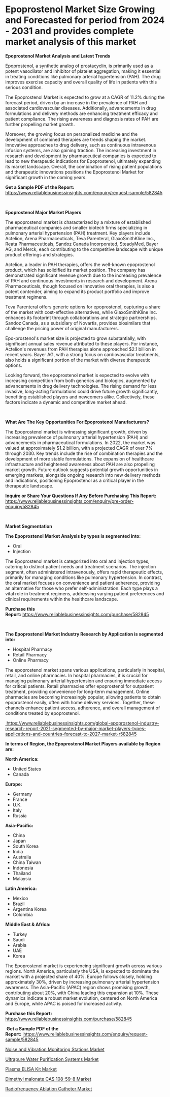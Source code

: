 <p><h1>Epoprostenol Market Size Growing and Forecasted for period from 2024 - 2031 and provides complete market analysis of this market</h1></p><p><strong>Epoprostenol Market Analysis and Latest Trends</strong></p>
<p><p>Epoprostenol, a synthetic analog of prostacyclin, is primarily used as a potent vasodilator and inhibitor of platelet aggregation, making it essential in treating conditions like pulmonary arterial hypertension (PAH). The drug improves exercise capacity and overall quality of life in patients with this serious condition. </p><p>The Epoprostenol Market is expected to grow at a CAGR of 11.2% during the forecast period, driven by an increase in the prevalence of PAH and associated cardiovascular diseases. Additionally, advancements in drug formulations and delivery methods are enhancing treatment efficacy and patient compliance. The rising awareness and diagnosis rates of PAH are further propelling market growth. </p><p>Moreover, the growing focus on personalized medicine and the development of combined therapies are trends shaping the market. Innovative approaches to drug delivery, such as continuous intravenous infusion systems, are also gaining traction. The increasing investment in research and development by pharmaceutical companies is expected to lead to new therapeutic indications for Epoprostenol, ultimately expanding its market landscape. Overall, the combination of rising patient populations and therapeutic innovations positions the Epoprostenol Market for significant growth in the coming years.</p></p>
<p><strong>Get a Sample PDF of the Report:&nbsp;</strong> <a href="https://www.reliablebusinessinsights.com/enquiry/request-sample/582845?utm_campaign=41&utm_medium=2&utm_source=Github&utm_content=ia&utm_term=09122024&utm_id=epoprostenol">https://www.reliablebusinessinsights.com/enquiry/request-sample/582845</a></p>
<p>&nbsp;</p>
<p><strong>Epoprostenol Major Market Players</strong></p>
<p><p>The epoprostenol market is characterized by a mixture of established pharmaceutical companies and smaller biotech firms specializing in pulmonary arterial hypertension (PAH) treatment. Key players include Actelion, Arena Pharmaceuticals, Teva Parenteral, GlaxoSmithKline Inc., Reata Pharmaceuticals, Sandoz Canada Incorporated, SteadyMed, Bayer AG, and Merck, each contributing to the competitive landscape with unique product offerings and strategies.</p><p>Actelion, a leader in PAH therapies, offers the well-known epoprostenol product, which has solidified its market position. The company has demonstrated significant revenue growth due to the increasing prevalence of PAH and continuous investments in research and development. Arena Pharmaceuticals, though focused on innovative oral therapies, is also a potent contender, aiming to expand its product portfolio and improve treatment regimens.</p><p>Teva Parenteral offers generic options for epoprostenol, capturing a share of the market with cost-effective alternatives, while GlaxoSmithKline Inc. enhances its footprint through collaborations and strategic partnerships. Sandoz Canada, as a subsidiary of Novartis, provides biosimilars that challenge the pricing power of original manufacturers.</p><p>Epo-prostenol's market size is projected to grow substantially, with significant annual sales revenue attributed to these players. For instance, Actelion's revenues from PAH therapies alone approached $2.1 billion in recent years. Bayer AG, with a strong focus on cardiovascular treatments, also holds a significant portion of the market with diverse therapeutic options.</p><p>Looking forward, the epoprostenol market is expected to evolve with increasing competition from both generics and biologics, augmented by advancements in drug delivery technologies. The rising demand for less invasive, long-acting formulations could drive future growth significantly, benefiting established players and newcomers alike. Collectively, these factors indicate a dynamic and competitive market ahead.</p></p>
<p>&nbsp;</p>
<p><strong>What Are The Key Opportunities For Epoprostenol Manufacturers?</strong></p>
<p><p>The Epoprostenol market is witnessing significant growth, driven by increasing prevalence of pulmonary arterial hypertension (PAH) and advancements in pharmaceutical formulations. In 2022, the market was valued at approximately $1.2 billion, with a projected CAGR of over 7% through 2030. Key trends include the rise of combination therapies and the development of more stable formulations. The expansion of healthcare infrastructure and heightened awareness about PAH are also propelling market growth. Future outlook suggests potential growth opportunities in emerging markets, alongside ongoing research into new delivery methods and indications, positioning Epoprostenol as a critical player in the therapeutic landscape.</p></p>
<p><strong>Inquire or Share Your Questions If Any Before Purchasing This Report:</strong> <a href="https://www.reliablebusinessinsights.com/enquiry/pre-order-enquiry/582845?utm_campaign=41&utm_medium=2&utm_source=Github&utm_content=ia&utm_term=09122024&utm_id=epoprostenol">https://www.reliablebusinessinsights.com/enquiry/pre-order-enquiry/582845</a></p>
<p>&nbsp;</p>
<p><strong>Market Segmentation</strong></p>
<p><strong>The Epoprostenol Market Analysis by types is segmented into:</strong></p>
<p><ul><li>Oral</li><li>Injection</li></ul></p>
<p><p>The Epoprostenol market is categorized into oral and injection types, catering to distinct patient needs and treatment scenarios. The injection segment, often administered intravenously, offers rapid therapeutic effects, primarily for managing conditions like pulmonary hypertension. In contrast, the oral market focuses on convenience and patient adherence, providing an alternative for those who prefer self-administration. Each type plays a vital role in treatment regimens, addressing varying patient preferences and clinical requirements within the healthcare landscape.</p></p>
<p><strong>Purchase this Report:&nbsp;</strong><a href="https://www.reliablebusinessinsights.com/purchase/582845?utm_campaign=41&utm_medium=2&utm_source=Github&utm_content=ia&utm_term=09122024&utm_id=epoprostenol">https://www.reliablebusinessinsights.com/purchase/582845</a></p>
<p>&nbsp;</p>
<p><strong>The Epoprostenol Market Industry Research by Application is segmented into:</strong></p>
<p><ul><li>Hospital Pharmacy</li><li>Retail Pharmacy</li><li>Online Pharmacy</li></ul></p>
<p><p>The epoprostenol market spans various applications, particularly in hospital, retail, and online pharmacies. In hospital pharmacies, it is crucial for managing pulmonary arterial hypertension and ensuring immediate access for critical patients. Retail pharmacies offer epoprostenol for outpatient treatment, providing convenience for long-term management. Online pharmacies are becoming increasingly popular, allowing patients to obtain epoprostenol easily, often with home delivery services. Together, these channels enhance patient access, adherence, and overall management of conditions treated by epoprostenol.</p></p>
<p><a href="https://www.reliablebusinessinsights.com/global-epoprostenol-industry-research-report-2021-segmented-by-major-market-players-types-applications-and-countries-forecast-to-2027-market-r582845?utm_campaign=41&utm_medium=2&utm_source=Github&utm_content=ia&utm_term=09122024&utm_id=epoprostenol">&nbsp;https://www.reliablebusinessinsights.com/global-epoprostenol-industry-research-report-2021-segmented-by-major-market-players-types-applications-and-countries-forecast-to-2027-market-r582845</a></p>
<p><strong>In terms of Region, the Epoprostenol Market Players available by Region are:</strong></p>
<p>
    <p> <strong> North America: </strong>
        <ul>
            <li>United States</li>
            <li>Canada</li>
        </ul>
        </p> 
    <p> <strong> Europe: </strong>
        <ul>
            <li>Germany</li>
            <li>France</li>
            <li>U.K.</li>
            <li>Italy</li>
            <li>Russia</li>
        </ul>
        </p> 
    <p> <strong> Asia-Pacific: </strong>
        <ul>
            <li>China</li>
            <li>Japan</li>
            <li>South Korea</li>
            <li>India</li>
            <li>Australia</li>
            <li>China Taiwan</li>
            <li>Indonesia</li>
            <li>Thailand</li>
            <li>Malaysia</li>
        </ul>
        </p> 
    <p> <strong> Latin America: </strong>
        <ul>
            <li>Mexico</li>
            <li>Brazil</li>
            <li>Argentina Korea</li>
            <li>Colombia</li>
        </ul>
        </p> 
    <p> <strong> Middle East & Africa: </strong>
        <ul>
            <li>Turkey</li>
            <li>Saudi</li>
            <li>Arabia</li>
            <li>UAE</li>
            <li>Korea</li>
        </ul>
    </p>
    </p>
<p><p>The Epoprostenol market is experiencing significant growth across various regions. North America, particularly the USA, is expected to dominate the market with a projected share of 40%. Europe follows closely, holding approximately 30%, driven by increasing pulmonary arterial hypertension awareness. The Asia-Pacific (APAC) region shows promising growth, contributing about 20%, with China leading this expansion at 10%. These dynamics indicate a robust market evolution, centered on North America and Europe, while APAC is poised for increased activity.</p></p>
<p><strong>Purchase this Report: </strong><a href="https://www.reliablebusinessinsights.com/purchase/582845?utm_campaign=41&utm_medium=2&utm_source=Github&utm_content=ia&utm_term=09122024&utm_id=epoprostenol">https://www.reliablebusinessinsights.com/purchase/582845</a></p>
<p>&nbsp;<strong>Get a Sample PDF of the Report:&nbsp;&nbsp;</strong><a href="https://www.reliablebusinessinsights.com/enquiry/request-sample/582845?utm_campaign=41&utm_medium=2&utm_source=Github&utm_content=ia&utm_term=09122024&utm_id=epoprostenol">https://www.reliablebusinessinsights.com/enquiry/request-sample/582845</a></p>
<p><strong></strong></p>
<p><p><a href="https://www.linkedin.com/pulse/noise-vibration-monitoring-stations-market-overview-size-value-g99zf?utm_campaign=41&utm_medium=2&utm_source=Github&utm_content=ia&utm_term=09122024&utm_id=epoprostenol">Noise and Vibration Monitoring Stations Market</a></p><p><a href="https://www.linkedin.com/pulse/current-state-ultrapure-water-purification-systems-market-gwgyf?utm_campaign=41&utm_medium=2&utm_source=Github&utm_content=ia&utm_term=09122024&utm_id=epoprostenol">Ultrapure Water Purification Systems Market</a></p><p><a href="https://www.linkedin.com/pulse/the-sympatico-insight-9odme?utm_campaign=41&utm_medium=2&utm_source=Github&utm_content=ia&utm_term=09122024&utm_id=epoprostenol">Plasma ELISA Kit Market</a></p><p><a href="https://github.com/deonnamcelhi0/Market-Research-Report-List-1/blob/main/dimethyl-malonate-cas-108-59-8-market.md?utm_campaign=41&utm_medium=2&utm_source=Github&utm_content=ia&utm_term=09122024&utm_id=epoprostenol">Dimethyl malonate CAS 108-59-8 Market</a></p><p><a href="https://github.com/sca704osol/Market-Research-Report-List-1/blob/main/radiofrequency-ablation-catheter-market.md?utm_campaign=41&utm_medium=2&utm_source=Github&utm_content=ia&utm_term=09122024&utm_id=epoprostenol">Radiofrequency Ablation Catheter Market</a></p></p>